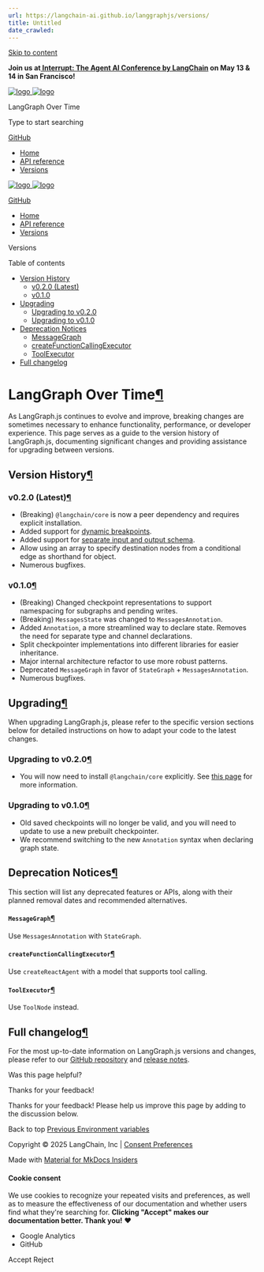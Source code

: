 ```yaml
---
url: https://langchain-ai.github.io/langgraphjs/versions/
title: Untitled
date_crawled: 
---
```


[ Skip to content ](https://langchain-ai.github.io/langgraphjs/versions/#langgraph-over-time)

**Join us at[ Interrupt: The Agent AI Conference by LangChain](https://interrupt.langchain.com/) on May 13 & 14 in San Francisco!**

[ ![logo](https://langchain-ai.github.io/langgraphjs/static/wordmark_dark.svg) ![logo](https://langchain-ai.github.io/langgraphjs/static/wordmark_light.svg) ](https://langchain-ai.github.io/langgraphjs/)

LangGraph Over Time 

[ ](https://langchain-ai.github.io/langgraphjs/versions/?q= "Share")

Type to start searching

[ GitHub  ](https://github.com/langchain-ai/langgraphjs "Go to repository")

  * [ Home ](https://langchain-ai.github.io/langgraphjs/)
  * [ API reference ](https://langchain-ai.github.io/langgraphjs/reference/)
  * [ Versions ](https://langchain-ai.github.io/langgraphjs/versions/)



[ ![logo](https://langchain-ai.github.io/langgraphjs/static/wordmark_dark.svg) ![logo](https://langchain-ai.github.io/langgraphjs/static/wordmark_light.svg) ](https://langchain-ai.github.io/langgraphjs/)

[ GitHub  ](https://github.com/langchain-ai/langgraphjs "Go to repository")

  * [ Home  ](https://langchain-ai.github.io/langgraphjs/)
  * [ API reference  ](https://langchain-ai.github.io/langgraphjs/reference/)
  * [ Versions  ](https://langchain-ai.github.io/langgraphjs/versions/)

Versions 



Table of contents 

  * [ Version History  ](https://langchain-ai.github.io/langgraphjs/versions/#version-history)
    * [ v0.2.0 (Latest)  ](https://langchain-ai.github.io/langgraphjs/versions/#v020-latest)
    * [ v0.1.0  ](https://langchain-ai.github.io/langgraphjs/versions/#v010)
  * [ Upgrading  ](https://langchain-ai.github.io/langgraphjs/versions/#upgrading)
    * [ Upgrading to v0.2.0  ](https://langchain-ai.github.io/langgraphjs/versions/#upgrading-to-v020)
    * [ Upgrading to v0.1.0  ](https://langchain-ai.github.io/langgraphjs/versions/#upgrading-to-v010)
  * [ Deprecation Notices  ](https://langchain-ai.github.io/langgraphjs/versions/#deprecation-notices)
    * [ MessageGraph  ](https://langchain-ai.github.io/langgraphjs/versions/#messagegraph)
    * [ createFunctionCallingExecutor  ](https://langchain-ai.github.io/langgraphjs/versions/#createfunctioncallingexecutor)
    * [ ToolExecutor  ](https://langchain-ai.github.io/langgraphjs/versions/#toolexecutor)
  * [ Full changelog  ](https://langchain-ai.github.io/langgraphjs/versions/#full-changelog)



# LangGraph Over Time[¶](https://langchain-ai.github.io/langgraphjs/versions/#langgraph-over-time "Permanent link")

As LangGraph.js continues to evolve and improve, breaking changes are sometimes necessary to enhance functionality, performance, or developer experience. This page serves as a guide to the version history of LangGraph.js, documenting significant changes and providing assistance for upgrading between versions.

## Version History[¶](https://langchain-ai.github.io/langgraphjs/versions/#version-history "Permanent link")

### v0.2.0 (Latest)[¶](https://langchain-ai.github.io/langgraphjs/versions/#v020-latest "Permanent link")

  * (Breaking) `@langchain/core`[](https://www.npmjs.com/package/@langchain/core) is now a peer dependency and requires explicit installation.
  * Added support for [dynamic breakpoints](https://langchain-ai.github.io/langgraphjs/how-tos/dynamic_breakpoints/).
  * Added support for [separate input and output schema](https://langchain-ai.github.io/langgraphjs/how-tos/input_output_schema/).
  * Allow using an array to specify destination nodes from a conditional edge as shorthand for object.
  * Numerous bugfixes.



### v0.1.0[¶](https://langchain-ai.github.io/langgraphjs/versions/#v010 "Permanent link")

  * (Breaking) Changed checkpoint representations to support namespacing for subgraphs and pending writes.
  * (Breaking) `MessagesState` was changed to `MessagesAnnotation`[](https://langchain-ai.github.io/langgraphjs/reference/variables/langgraph.MessagesAnnotation.html).
  * Added `Annotation`[](https://langchain-ai.github.io/langgraphjs/reference/modules/langgraph.Annotation.html), a more streamlined way to declare state. Removes the need for separate type and channel declarations.
  * Split checkpointer implementations into different libraries for easier inheritance.
  * Major internal architecture refactor to use more robust patterns.
  * Deprecated `MessageGraph` in favor of `StateGraph`[](https://langchain-ai.github.io/langgraphjs/reference/classes/langgraph.StateGraph.html) + `MessagesAnnotation`[](https://langchain-ai.github.io/langgraphjs/reference/variables/langgraph.MessagesAnnotation.html).
  * Numerous bugfixes.



## Upgrading[¶](https://langchain-ai.github.io/langgraphjs/versions/#upgrading "Permanent link")

When upgrading LangGraph.js, please refer to the specific version sections below for detailed instructions on how to adapt your code to the latest changes.

### Upgrading to v0.2.0[¶](https://langchain-ai.github.io/langgraphjs/versions/#upgrading-to-v020 "Permanent link")

  * You will now need to install `@langchain/core` explicitly. See [this page](https://langchain-ai.github.io/langgraphjs/how-tos/manage-ecosystem-dependencies/) for more information.



### Upgrading to v0.1.0[¶](https://langchain-ai.github.io/langgraphjs/versions/#upgrading-to-v010 "Permanent link")

  * Old saved checkpoints will no longer be valid, and you will need to update to use a new prebuilt checkpointer.
  * We recommend switching to the new `Annotation` syntax when declaring graph state.



## Deprecation Notices[¶](https://langchain-ai.github.io/langgraphjs/versions/#deprecation-notices "Permanent link")

This section will list any deprecated features or APIs, along with their planned removal dates and recommended alternatives.

#### `MessageGraph`[¶](https://langchain-ai.github.io/langgraphjs/versions/#messagegraph "Permanent link")

Use `MessagesAnnotation`[](https://langchain-ai.github.io/langgraphjs/reference/variables/langgraph.MessagesAnnotation.html) with `StateGraph`[](https://langchain-ai.github.io/langgraphjs/reference/classes/langgraph.StateGraph.html).

#### `createFunctionCallingExecutor`[¶](https://langchain-ai.github.io/langgraphjs/versions/#createfunctioncallingexecutor "Permanent link")

Use `createReactAgent`[](https://langchain-ai.github.io/langgraphjs/reference/functions/langgraph_prebuilt.createReactAgent.html) with a model that supports tool calling.

#### `ToolExecutor`[¶](https://langchain-ai.github.io/langgraphjs/versions/#toolexecutor "Permanent link")

Use `ToolNode`[](https://langchain-ai.github.io/langgraphjs/reference/classes/langgraph_prebuilt.ToolNode.html) instead.

## Full changelog[¶](https://langchain-ai.github.io/langgraphjs/versions/#full-changelog "Permanent link")

For the most up-to-date information on LangGraph.js versions and changes, please refer to our [GitHub repository](https://github.com/langchain-ai/langgraphjs) and [release notes](https://github.com/langchain-ai/langgraphjs/releases).

Was this page helpful? 

Thanks for your feedback! 

Thanks for your feedback! Please help us improve this page by adding to the discussion below. 

Back to top  [ Previous  Environment variables  ](https://langchain-ai.github.io/langgraphjs/cloud/reference/env_var/)

Copyright © 2025 LangChain, Inc | [Consent Preferences](https://langchain-ai.github.io/langgraphjs/versions/#__consent)

Made with [ Material for MkDocs Insiders ](https://squidfunk.github.io/mkdocs-material/)

[ ](https://langchain-ai.github.io/langgraph/ "langchain-ai.github.io") [ ](https://github.com/langchain-ai/langgraphjs "github.com") [ ](https://twitter.com/LangChainAI "twitter.com")

#### Cookie consent

We use cookies to recognize your repeated visits and preferences, as well as to measure the effectiveness of our documentation and whether users find what they're searching for. **Clicking "Accept" makes our documentation better. Thank you!** ❤️

  * Google Analytics 
  * GitHub 



Accept Reject
